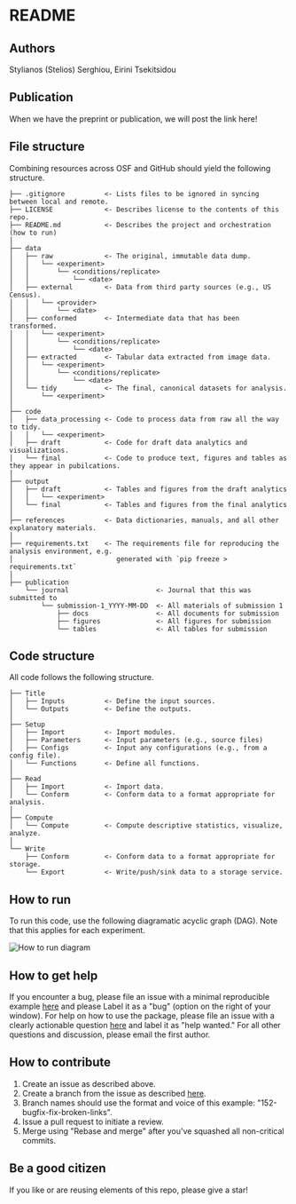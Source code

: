 # README

## Authors

Stylianos (Stelios) Serghiou, Eirini Tsekitsidou

## Publication

When we have the preprint or publication, we will post the link here!

## File structure

Combining resources across OSF and GitHub should yield the following structure.

```
├── .gitignore          <- Lists files to be ignored in syncing between local and remote.
├── LICENSE             <- Describes license to the contents of this repo.
├── README.md           <- Describes the project and orchestration (how to run)
│
├── data
│   ├── raw             <- The original, immutable data dump.
│   │   └── <experiment>
│   │       └── <conditions/replicate>
│   │           └── <date>
│   ├── external        <- Data from third party sources (e.g., US Census).
│   │   └── <provider>
│   │       └── <date>
│   ├── conformed       <- Intermediate data that has been transformed.
│   │   └── <experiment>
│   │       └── <conditions/replicate>
│   │           └── <date>
│   ├── extracted       <- Tabular data extracted from image data.
│   │   └── <experiment>
│   │       └── <conditions/replicate>
│   │           └── <date>
│   └── tidy            <- The final, canonical datasets for analysis.
│       └── <experiment>
│
├── code
│   ├── data_processing <- Code to process data from raw all the way to tidy.
│   │   └── <experiment>
│   ├── draft           <- Code for draft data analytics and visualizations.
│   └── final           <- Code to produce text, figures and tables as they appear in pubilcations.
│
├── output
│   ├── draft           <- Tables and figures from the draft analytics
│   │   └── <experiment>
│   └── final           <- Tables and figures from the final analytics
│
├── references          <- Data dictionaries, manuals, and all other explanatory materials.
│
├── requirements.txt    <- The requirements file for reproducing the analysis environment, e.g.
│                          generated with `pip freeze > requirements.txt`
│
├── publication                      
    └── journal                      <- Journal that this was submitted to
        └── submission-1_YYYY-MM-DD  <- All materials of submission 1
            ├── docs                 <- All documents for submission
            ├── figures              <- All figures for submission
            └── tables               <- All tables for submission
```

## Code structure

All code follows the following structure.

```
├── Title
│   ├── Inputs          <- Define the input sources.
│   └── Outputs         <- Define the outputs.
│
├── Setup
│   ├── Import          <- Import modules.
│   ├── Parameters      <- Input parameters (e.g., source files)
│   ├── Configs         <- Input any configurations (e.g., from a config file).
│   └── Functions       <- Define all functions.
│
├── Read
│   ├── Import          <- Import data.
│   └── Conform         <- Conform data to a format appropriate for analysis.
│
├── Compute
│   └── Compute         <- Compute descriptive statistics, visualize, analyze.
│
└── Write
    ├── Conform         <- Conform data to a format appropriate for storage.
    └── Export          <- Write/push/sink data to a storage service.
```

## How to run

To run this code, use the following diagramatic acyclic graph (DAG). Note that this applies for each experiment.

![How to run diagram](https://github.com/serghiou/centrosomal-calcineurin/blob/main/how-to-run.jpg?raw=true)


## How to get help

If you encounter a bug, please file an issue with a minimal reproducible example [here](https://github.com/serghiou/centrosomal-calcineurin/issues) and please Label it as a "bug" (option on the right of your window). For help on how to use the package, please file an issue with a clearly actionable question [here](https://github.com/serghiou/centrosomal-calcineurin/issues) and label it as "help wanted." For all other questions and discussion, please email the first author.


## How to contribute

1. Create an issue as described above.
2. Create a branch from the issue as described [here](https://docs.github.com/en/issues/tracking-your-work-with-issues/creating-a-branch-for-an-issue).
3. Branch names should use the format and voice of this example: "152-bugfix-fix-broken-links".
4. Issue a pull request to initiate a review.
5. Merge using "Rebase and merge" after you've squashed all non-critical commits.


## Be a good citizen

If you like or are reusing elements of this repo, please give a star!
